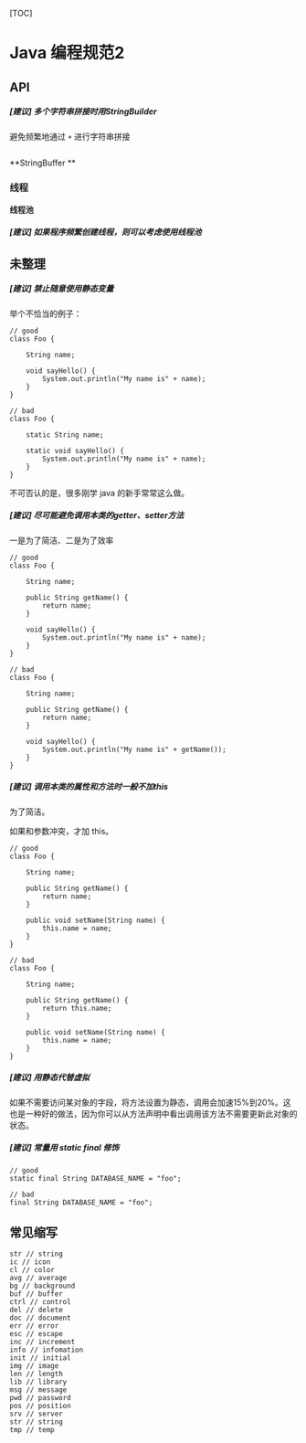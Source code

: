 [TOC]

# Java 编程规范2

## API



##### [建议] 多个字符串拼接时用StringBuilder

避免频繁地通过 `+` 进行字符串拼接

```

```
**StringBuffer **
 

### 线程


**线程池**
 
##### [建议] 如果程序频繁创建线程，则可以考虑使用线程池

## 未整理

##### [建议] 禁止随意使用静态变量

举个不恰当的例子：

```
// good
class Foo {
	
	String name;
	
	void sayHello() {
		System.out.println("My name is" + name);
	}
}

// bad
class Foo {
	
	static String name;
	
	static void sayHello() {
		System.out.println("My name is" + name);
	}
}
```

不可否认的是，很多刚学 java 的新手常常这么做。

##### [建议] 尽可能避免调用本类的getter、setter方法
 
一是为了简洁、二是为了效率

```
// good
class Foo {
	
	String name;
	
	public String getName() {
		return name;
	}

	void sayHello() {
		System.out.println("My name is" + name);
	}
}

// bad
class Foo {
	
	String name;
	
	public String getName() {
		return name;
	}

	void sayHello() {
		System.out.println("My name is" + getName());
	}
}
```
 
##### [建议] 调用本类的属性和方法时一般不加this

为了简洁。

如果和参数冲突，才加 this。

```
// good
class Foo {
	
	String name;
	
	public String getName() {
		return name;
	}

	public void setName(String name) {
		this.name = name;
	}
}

// bad
class Foo {
	
	String name;
	
	public String getName() {
		return this.name;
	}
	
	public void setName(String name) {
		this.name = name;
	}
}
```
 
##### [建议] 用静态代替虚拟
 
如果不需要访问某对象的字段，将方法设置为静态，调用会加速15%到20%。这也是一种好的做法，因为你可以从方法声明中看出调用该方法不需要更新此对象的状态。

##### [建议] 常量用 static final 修饰

```
// good
static final String DATABASE_NAME = "foo";

// bad
final String DATABASE_NAME = "foo";
```


## 常见缩写

```
str // string
ic // icon
cl // color
avg // average
bg // background
buf // buffer
ctrl // control
del // delete 
doc // document
err // error
esc // escape
inc // increment
info // infomation
init // initial
img // image
len // length
lib // library
msg // message
pwd // password
pos // position
srv // server
str // string
tmp // temp
```
